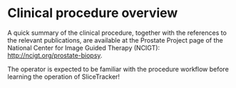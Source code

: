 # Clinical procedure overview

A quick summary of the clinical procedure, together with the references to the relevant publications, are available at the Prostate Project page of the National Center for Image Guided Therapy (NCIGT): http://ncigt.org/prostate-biopsy.

The operator is expected to be familiar with the procedure workflow before learning the operation of SliceTracker!